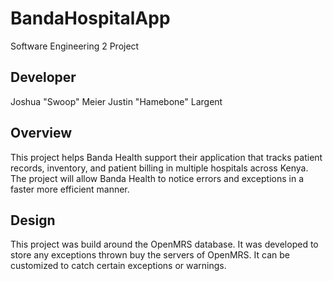 # BandaHospitalApp
Software Engineering 2 Project
## Developer
Joshua "Swoop" Meier
Justin "Hamebone" Largent
## Overview
This project helps Banda Health support their application that tracks patient records, 
inventory, and patient billing in multiple hospitals across Kenya. The project will allow 
Banda Health to notice errors and exceptions in a faster more efficient manner.
## Design
This project was build around the OpenMRS database. It was developed to store any exceptions thrown buy the servers of OpenMRS. It can be customized to catch certain exceptions or warnings. 
